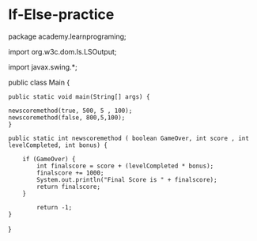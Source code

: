 # If-Else-practice


package academy.learnprograming;

import org.w3c.dom.ls.LSOutput;

import javax.swing.*;

public class Main {

    public static void main(String[] args) {

    newscoremethod(true, 500, 5 , 100);
    newscoremethod(false, 800,5,100);
    }

    public static int newscoremethod ( boolean GameOver, int score , int levelCompleted, int bonus) {

        if (GameOver) {
            int finalscore = score + (levelCompleted * bonus);
            finalscore += 1000;
            System.out.println("Final Score is " + finalscore);
            return finalscore;
        }

            return -1;
    }
}
